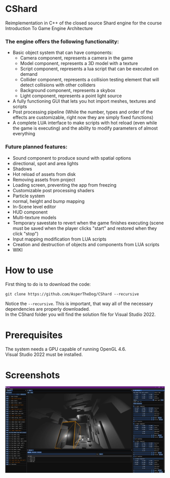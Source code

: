 # CShard
Reimplementation in C++ of the closed source Shard engine for the course Introduction To Game Engine Architecture

### The engine offers the following functionality:
 - Basic object system that can have components:
    - Camera component, represents a camera in the game
    - Model component, represents a 3D model with a texture
    - Script component, represents a lua script that can be executed on demand
    - Collider component, represents a collision testing element that will detect collisions with other colliders
    - Background component, represents a skybox
    - Light component, represents a point light source
 - A fully functioning GUI that lets you hot import meshes, textures and scripts
 - Post processing pipeline (While the number, types and order of the effects are customizable, right now they are simply fixed functions)
 - A complete LUA interface to make scripts with hot reload (even while the game is executing) and the ability to modify parameters of almost everything


### Future planned features:
  - Sound component to produce sound with spatial options
  - directional, spot and area lights
  - Shadows
  - Hot reload of assets from disk
  - Removing assets from project
  - Loading screen, preventing the app from freezing
  - Customizable post processing shaders
  - Particle system
  - normal, height and bump mapping
  - In-Scene level editor
  - HUD component
  - Multi-texture models
  - Temporary savestate to revert when the game finishes executing (scene must be saved when the player clicks "start" and restored when they click "stop")
  - Input mapping modification from LUA scripts
  - Creation and destruction of objects and components from LUA scripts
  - WIKI

# How to use

First thing to do is to download the code:
```
git clone https://github.com/AsperTheDog/CShard --recursive
```
Notice the `--recursive`. This is important, that way all of the necessary dependencies are properly downloaded.  
In the CShard folder you will find the solution file for Visual Studio 2022.

# Prerequisites

The system needs a GPU capable of running OpenGL 4.6.  
Visual Studio 2022 must be installed.

# Screenshots
![image](https://github.com/AsperTheDog/CShard/blob/main/wiki/example1.png?raw=true)
